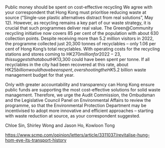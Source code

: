 Public money should be spent on cost-effective recycling
We agree with your correspondent that Hong Kong must prioritise reducing waste at source (“Single-use plastic alternatives distract from real solutions”, May 12). However, as recycling remains a key part of our waste strategy, it is crucial that such programmes deliver real value.
The Green@Community recycling initiative now covers 85 per cent of the population with about 630 collection points. Despite receiving more than 5.2 million visitors in 2022, the programme collected just 20,300 tonnes of recyclables – only 1.06 per cent of Hong Kong’s total recyclables.
With operating costs for the recycling stations and stores coming to HK$270 million for 2022-23, this suggests that about HK$13,300 could have been spent per tonne. If all recyclables in the city had been recovered at this rate, about HK$25 billion would have been spent, overshooting the HK$5.2 billion waste management budget for that year.

Only with greater accountability and transparency can Hong Kong ensure public funds are supporting the most cost-effective solutions for solid waste management. Therefore, we urge the Audit Commission, the Ombudsman and the Legislative Council Panel on Environmental Affairs to review the programme, so that the Environmental Protection Department may be incentivised to adopt more innovative and efficient approaches – starting with waste reduction at source, as your correspondent suggested.

Chloe Sin, Shirley Wong and Jason Ho, Kowloon Tong

https://www.scmp.com/opinion/letters/article/3311037/revitalise-hung-hom-eye-its-transport-history